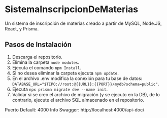 # SistemaInscripcionDeMaterias
Un sistema de inscripción de materias creado a partir de MySQL, Node.JS, React, y Prisma.

## Pasos de Instalación

1) Descarga el repositorio.
2) Elimina la carpeta `node modules`. 
3) Ejecuta el comando `npm Install`.
4) Si no desea eliminar la carpeta ejecuta `npm update`.
5) En el archivo .env modifica la conexión para tu base de datos: `DATABASE_URL="$TIPO://root:@{{URL}}:{{PORT}}/mydb?schema=public"`.
6) Ejecuta `npx prisma migrate dev --name init`.
7) Validar si se creo el archivo de migración (y se ejecuto en la DB), de lo contrario, ejecute el archivo SQL almacenado en el repositorio.

Puerto Default: 4000
Info Swagger: http://localhost:4000/api-doc/
